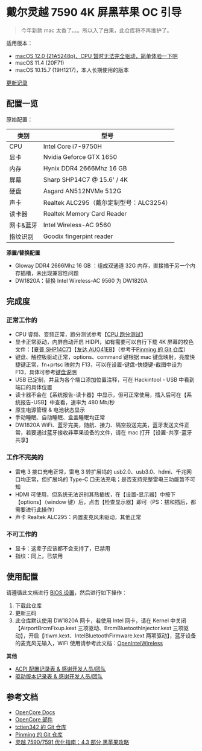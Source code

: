 # 戴尔灵越 7590 4K 屏黑苹果 OC 引导

> 今年新款 mac 太香了。。。所以入了白果，此仓库将不再维护了。

适用版本：

- [macOS 12.0 (21A5248p)，CPU 暂时无法完全驱动，简单体验一下吧](https://github.com/toulanren/dell-inspiron-7590-4k-hackintosh/tree/monterey)
- macOS 11.4 (20F71)
- macOS 10.15.7 (19H1217)，本人长期使用的版本

[更新记录](Changelog.md)

## 配置一览

原始配置：

| 类别      | 型号                                    |
| --------- | --------------------------------------- |
| CPU       | Intel Core i7-9750H                     |
| 显卡      | Nvidia Geforce GTX 1650                 |
| 内存      | Hynix DDR4 2666Mhz 16 GB                |
| 屏幕      | Sharp SHP14C7 @ 15.6' / 4K              |
| 硬盘      | Asgard AN512NVMe 512G                   |
| 声卡      | Realtek ALC295（戴尔定制型号：ALC3254） |
| 读卡器    | Realtek Memory Card Reader              |
| 网卡&蓝牙 | Intel Wireless-AC 9560                  |
| 指纹识别  | Goodix fingerpint reader                |

**添置/替换配置**

- Gloway DDR4 2666Mhz 16 GB ：组成双通道 32G 内存，直接插于另一个内存插槽，未出现兼容性问题
- DW1820A：替换 Intel Wireless-AC 9560 为 DW1820A

## 完成度

### 正常工作的

- CPU 睿频、变频正常，跑分测试参考【[CPU 跑分测试](DOC/CPU.md)】
- 显卡正常驱动，内屏自动开启 HIDPI，如有需要可以自行下载 4K 屏幕的校色文件：【[夏普 SHP14C7](http://oss.pm-z.tech/temp_files/SHP14C7_ICC.zip)】【[友达 AUO41EB](http://oss.pm-z.tech/temp_files/AUO41EB_ICC.zip)】（参考于[Pinming 的 Git 仓库](https://github.com/Pinming/Dell-Inspiron-7590-Hackintosh-Opencore)）
- 键盘、触控板驱动正常，options、command 键根据 mac 键盘映射，亮度快捷键正常，fn+prtsc 映射为 F13，可以在设置-键盘-快捷键-截图中设为 F13，具体可参考[键盘说明](DOC/Keyboard.md)
- USB 已定制，并且为各个端口添加位置注释，可在 Hackintool - USB 中看到端口的具体位置
- 读卡器不会在【系统报告-读卡器】中显示，但可正常使用，插入后可在【系统报告-USB】中查看，速率为 480 Mb/秒
- 原生电源管理 & 电池状态显示
- 手动睡眠、自动睡眠、盒盖睡眠均正常
- DW1820A WiFi、蓝牙完美，随航、接力、隔空投送完美，蓝牙发送文件正常，若要通过蓝牙接收非苹果设备的文件，请在 mac 打开【设置-共享-蓝牙共享】

### 工作不完美的

- 雷电 3 接口充电正常，雷电 3 转扩展坞的 usb2.0、usb3.0、hdmi、千兆网口均正常，但扩展坞的 Type-C 口无法充电；是否支持完整雷电三功能暂不可知
- HDMI 可使用，但系统无法识别其热插拔，在【设置-显示器】中按下【options】（window 键）后，点击【检查显示器】即可（PS：拔和插后，都需要进行此操作）
- 声卡 Realtek ALC295：内置麦克风未驱动，其他正常

### 不可工作的

- 显卡：这辈子应该都不会支持了，已禁用
- 指纹：同上，已禁用

## 使用配置

请遵循此文档进行 [BIOS 设置](DOC/BIOS.md)，然后进行如下操作：

1. 下载此仓库
2. 更新三码
3. 此仓库默认使用 DW1820A 网卡，若使用 Intel 网卡，请在 Kernel 中关闭【AirportBrcmFixup.kext 三项驱动、BrcmBluetoothInjector.kext 三项驱动】，开启【itlwm.kext、IntelBluetoothFirmware.kext 两项驱动】，蓝牙设备的麦克风无输入，WiFi 使用请参考此文档：[OpenIntelWireless](https://openintelwireless.github.io)

**其他**

- [ACPI 配置记录表 & 感谢开发人员/团队](DOC/ACPI.md)
- [驱动版本记录表 & 感谢开发人员/团队](DOC/KextsVersion.md)

## 参考文档

- [OpenCore Docs](https://dortania.github.io/OpenCore-Install-Guide)
- [OpenCore 部件](https://ocbook.tlhub.cn)
- [tctien342 的 Git 仓库](https://github.com/tctien342/Dell-Inspiron-7591-Hackintosh)
- [Pinming 的 Git 仓库](https://github.com/Pinming/Dell-Inspiron-7590-Hackintosh-Opencore)
- [灵越 7590/7591 优化指南：4.3 部分 黑苹果攻略](https://zhuanlan.zhihu.com/p/107350906?ivk_sa=1024320u)
